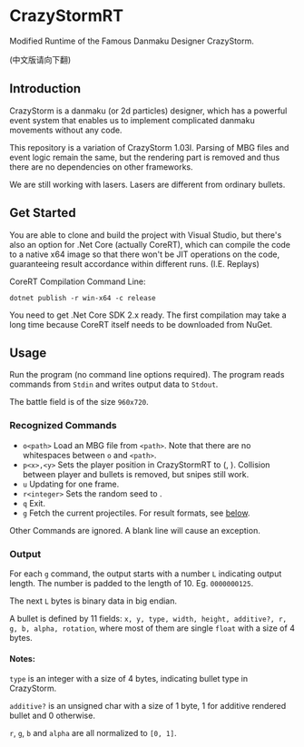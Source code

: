 # CrazyStormRT
Modified Runtime of the Famous Danmaku Designer CrazyStorm.

(中文版请向下翻)

## Introduction
CrazyStorm is a danmaku (or 2d particles) designer, which has a powerful event system
that enables us to implement complicated danmaku movements without any code.

This repository is a variation of CrazyStorm 1.03I. Parsing of MBG files and event logic remain the same,
but the rendering part is removed and thus there are no dependencies on other frameworks.

We are still working with lasers. Lasers are different from ordinary bullets.

## Get Started
You are able to clone and build the project with Visual Studio, but there's also an option
for .Net Core (actually CoreRT), which can compile the code to a native x64 image so that
there won't be JIT operations on the code, guaranteeing result accordance within different runs. (I.E. Replays)

CoreRT Compilation Command Line:
```batch
dotnet publish -r win-x64 -c release
```
You need to get .Net Core SDK 2.x ready.
The first compilation may take a long time because CoreRT itself needs to be downloaded from NuGet.

## Usage
Run the program (no command line options required). The program reads commands from `Stdin` and writes output data to `Stdout`.

The battle field is of the size `960x720`.

### Recognized Commands
+ `o<path>` Load an MBG file from `<path>`. Note that there are no whitespaces between `o` and `<path>`.
+ `p<x>,<y>` Sets the player position in CrazyStormRT to (<x>, <y>). Collision between player and bullets is removed, but snipes still work.
+ `u` Updating for one frame.
+ `r<integer>` Sets the random seed to <integer>.
+ `q` Exit.
+ `g` Fetch the current projectiles. For result formats, see [below](#Output).

Other Commands are ignored. A blank line will cause an exception.

### Output
For each `g` command, the output starts with a number `L` indicating output length.
The number is padded to the length of 10. Eg. `0000000125`.

The next `L` bytes is binary data in big endian.

A bullet is defined by 11 fields: `x, y, type, width, height, additive?, r, g, b, alpha, rotation`,
where most of them are single `float` with a size of 4 bytes.

#### Notes:

`type` is an integer with a size of 4 bytes, indicating bullet type in CrazyStorm.

`additive?` is an unsigned char with a size of 1 byte, 1 for additive rendered bullet and 0 otherwise.

`r`, `g`, `b` and `alpha` are all normalized to `[0, 1]`.
